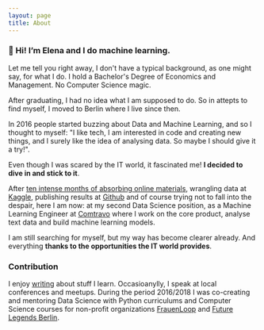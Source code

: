 ```yaml
---
layout: page
title: About
---
```


### 👋 Hi! I’m Elena and I do machine learning.

Let me tell you right away, I don't have a typical background, as one might say, for what I do. I hold a Bachelor's Degree of Economics and Management. No Computer Science magic.

After graduating, I had no idea what I am supposed to do. So in attepts to find myself, I moved to Berlin where I live since then.

In 2016 people started buzzing about Data and Machine Learning, and so I thought to myself: "I like tech, I am interested in code and creating new things, and I surely like the idea of analysing data. So maybe I should give it a try!".

Even though I was scared by the IT world, it fascinated me! __I decided to dive in and stick to it__.

After [ten intense months of absorbing online materials](https://www.quora.com/What-should-I-study-on-my-own-to-become-a-data-scientist/answer/Elena-Petrova-16?__filter__=&__nsrc__=2&__snid3__=3254244893), wrangling data at [Kaggle](https://www.kaggle.com/), publishing results at [Github](https://github.com/) and of course trying not to fall into the despair, here I am now: at my second Data Science position, as a Machine Learning Engineer at [Comtravo](https://www.comtravo.com/) where I work on the core product, analyse text data and build machine learning models.

I am still searching for myself, but my way has become clearer already. And everything __thanks to the opportunities the IT world provides__.

### Contribution
I enjoy [writing](/writing/) about stuff I learn. Occasioanylly, I speak at local conferences and meetups.
During the period 2016/2018 I was co-creating and mentoring Data Science with Python curriculums and Computer Science courses for non-profit organizations [FrauenLoop](https://www.frauenloop.org/) and [Future Legends Berlin](https://www.facebook.com/futurelegendsberlin/).
<!--Now I am writing articles and creating [self-learning guides](/#guides) for aspiring Data Professionals that have no initial background in the field.-->
